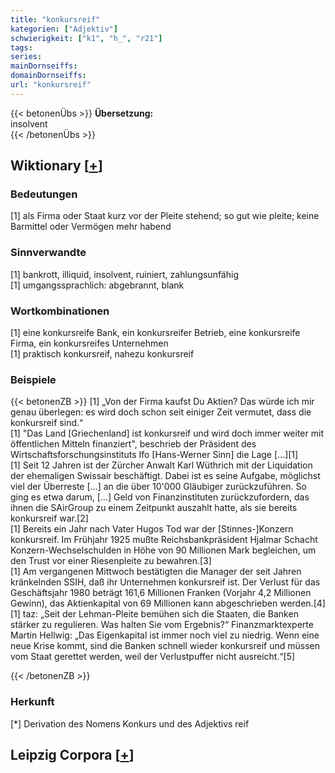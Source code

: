 ```yaml
---
title: "konkursreif"
kategorien: ["Adjektiv"]
schwierigkeit: ["k1", "h_", "r21"]
tags:
series:
mainDornseiffs:
domainDornseiffs:
url: "konkursreif"
---
```


{{< betonenÜbs >}}
**Übersetzung:**  
insolvent  
{{< /betonenÜbs >}}

## Wiktionary [[+](https://de.wiktionary.org/wiki/konkursreif)]

### Bedeutungen
[1] als Firma oder Staat kurz vor der Pleite stehend; so gut wie pleite; keine Barmittel oder Vermögen mehr habend  

### Sinnverwandte
[1] bankrott, illiquid, insolvent, ruiniert, zahlungsunfähig  
[1] umgangssprachlich: abgebrannt, blank  

### Wortkombinationen
[1] eine konkursreife Bank, ein konkursreifer Betrieb, eine konkursreife Firma, ein konkursreifes Unternehmen  
[1] praktisch konkursreif, nahezu konkursreif  

### Beispiele
{{< betonenZB >}}
[1] „Von der Firma kaufst Du Aktien? Das würde ich mir genau überlegen: es wird doch schon seit einiger Zeit vermutet, dass die konkursreif sind.“  
[1] "Das Land [Griechenland] ist konkursreif und wird doch immer weiter mit öffentlichen Mitteln finanziert", beschrieb der Präsident des Wirtschaftsforschungsinstituts Ifo [Hans-Werner Sinn] die Lage […][1]  
[1] Seit 12 Jahren ist der Zürcher Anwalt Karl Wüthrich mit der Liquidation der ehemaligen Swissair beschäftigt. Dabei ist es seine Aufgabe, möglichst viel der Überreste […] an die über 10'000 Gläubiger zurückzuführen. So ging es etwa darum, […] Geld von Finanzinstituten zurückzufordern, das ihnen die SAirGroup zu einem Zeitpunkt auszahlt hatte, als sie bereits konkursreif war.[2]  
[1] Bereits ein Jahr nach Vater Hugos Tod war der [Stinnes-]Konzern konkursreif. Im Frühjahr 1925 mußte Reichsbankpräsident Hjalmar Schacht Konzern-Wechselschulden in Höhe von 90 Millionen Mark begleichen, um den Trust vor einer Riesenpleite zu bewahren.[3]  
[1] Am vergangenen Mittwoch bestätigten die Manager der seit Jahren kränkelnden SSIH, daß ihr Unternehmen konkursreif ist. Der Verlust für das Geschäftsjahr 1980 beträgt 161,6 Millionen Franken (Vorjahr 4,2 Millionen Gewinn), das Aktienkapital von 69 Millionen kann abgeschrieben werden.[4]  
[1] taz: „Seit der Lehman-Pleite bemühen sich die Staaten, die Banken stärker zu regulieren. Was halten Sie vom Ergebnis?“ Finanzmarktexperte Martin Hellwig: „Das Eigenkapital ist immer noch viel zu niedrig. Wenn eine neue Krise kommt, sind die Banken schnell wieder konkursreif und müssen vom Staat gerettet werden, weil der Verlustpuffer nicht ausreicht.“[5]  

{{< /betonenZB >}}
### Herkunft
[*] Derivation des Nomens Konkurs und des Adjektivs reif  


## Leipzig Corpora [[+](https://corpora.uni-leipzig.de/en/res?word=konkursreif&corpusId=deu_newscrawl-public_2018)]

